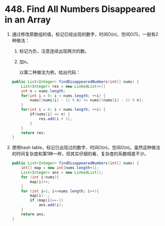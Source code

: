 #  448. Find All Numbers Disappeared in an Array

1. 通过修改原数组的值，标记已经出现的数字，时间O(n)，空间O(1)，一般有2种做法：

   1. 标记为负，注意连续出现两次的数。

   2. 加n。

      以第二种做法为例，给出代码：

   ```java
   public List<Integer> findDisappearedNumbers(int[] nums) {
       List<Integer> res = new LinkedList<>()
       int n = nums.length;
       for(int i = 0; i < nums.length; ++i) {
           nums[(nums[i] - 1) % n] += nums[(nums[i] - 1) % n]; 
       }
       for(int i = 0; i < nums.length; ++i) {
           if(nums[i] <= n) {
               res.add(i + 1);
           }
       }
       return res;
   }
   ```

2. 使用hash table，标记已出现过的数字，时间O(n)，空间O(n)。虽然这种做法的时间复杂度和第1种一样，但其实仔细的看，复杂度的系数相差不少。

   ```java
   public List<Integer> findDisappearedNumbers(int[] nums) {
       int[] map = new int[nums.length+1];
       List<Integer> ans = new LinkedList();
       for (int i:nums){
           map[i]++;
       }
       for (int i=1; i<=nums.length; i++){
           map[i]--;
           if (map[i]==-1)
               ans.add(i);
       }
       return ans;
   }
   ```

   